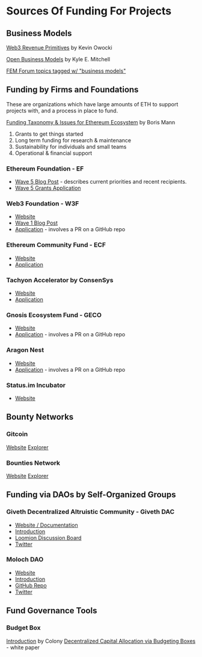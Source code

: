 # Sources Of Funding For Projects

## Business Models

[Web3 Revenue Primitives](https://github.com/FEMBusinessModelsRing/web3_revenue_primitives/) by Kevin Owocki

[Open Business Models](https://blog.licensezero.com/2018/10/17/mapping-models.html) by Kyle E. Mitchell

[FEM Forum topics tagged w/ "business models"](https://ethereum-magicians.org/tags/business-models)

## Funding by Firms and Foundations

These are organizations which have large amounts of ETH to support projects with, and a process in place to fund.

[Funding Taxonomy & Issues for Ethereum Ecosystem](https://ethereum-magicians.org/t/funding-taxonomy-issues-for-ethereum-ecosystem/2014) by Boris Mann

1. Grants to get things started
2. Long term funding for research & maintenance
3. Sustainability for individuals and small teams
4. Operational & financial support

### Ethereum Foundation - EF

- [Wave 5 Blog Post](https://blog.ethereum.org/2019/02/21/ethereum-foundation-grants-program-wave-5/) - describes current priorities and recent recipients.
- [Wave 5 Grants Application](https://ethunicorns.typeform.com/to/XhZlnp)

### Web3 Foundation - W3F

- [Website](https://github.com/w3f/Web3-collaboration/blob/master/grants/grants.md)
- [Wave 1 Blog Post](https://medium.com/web3foundation/web3-foundation-grants-wave-one-winners-2a9cd39f1fbc)
- [Application](https://github.com/w3f/Web3-collaboration/blob/master/grants/grants.md#process) - involves a PR on a GitHub repo

### Ethereum Community Fund - ECF

- [Website](https://ecf.network)
- [Application](https://ecfnetwork.typeform.com/to/nSA6Id)

### Tachyon Accelerator by ConsenSys

- [Website](https://tachyoncv.vc)
- [Application](https://tachyon.submittable.com/submit)

### Gnosis Ecosystem Fund - GECO

- [Website](https://github.com/gnosis/GECO)
- [Application](https://github.com/gnosis/GECO#how-to-submit-your-proposal) - involves a PR on a GitHub repo

### Aragon Nest 

- [Website](https://wiki.aragon.org/nest/)
- [Application](https://github.com/aragon/nest#how-to-submit-a-proposal-for-a-grant) - involves a PR on a GitHub repo

### Status.im Incubator

- [Website](https://incubate.status.im/)

## Bounty Networks

### Gitcoin

[Website](https://gitcoin.co/)
[Explorer](https://gitcoin.co/explorer)

### Bounties Network

[Website](https://bounties.network/)
[Explorer](https://explorer.bounties.network/explorer)

## Funding via DAOs by Self-Organized Groups

### Giveth Decentralized Altruistic Community - Giveth DAC

- [Website / Documentation](https://wiki.giveth.io/dac/)
- [Introduction](https://medium.com/giveth/the-future-of-giving-is-crowdfunding-the-commons-ac265e3010b8)
- [Loomion Discussion Board](https://www.loomio.org/g/RQZt4qJ3/giveth)
- [Twitter](https://twitter.com/givethio)

### Moloch DAO

- [Website](https://molochdao.com/)
- [Introduction](https://medium.com/@simondlr/the-moloch-dao-collapsing-the-firm-2a800b3aa2e7)
- [GitHub Repo](https://github.com/molochventures/moloch)
- [Twitter](https://twitter.com/molochdao)

## Fund Governance Tools

### Budget Box

[Introduction](https://blog.colony.io/introducing-budgetbox/) by Colony
[Decentralized Capital Allocation via Budgeting Boxes]() - white paper


